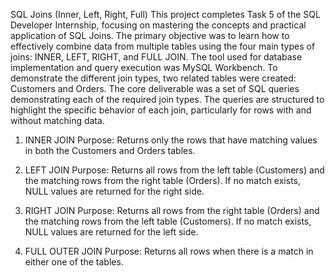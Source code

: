 SQL Joins (Inner, Left, Right, Full)
This project completes Task 5 of the SQL Developer Internship, focusing on mastering the concepts and practical application of SQL Joins. The primary objective was to learn how to effectively combine data from multiple tables using the four main types of joins: INNER, LEFT, RIGHT, and FULL JOIN.
The tool used for database implementation and query execution was MySQL Workbench.
To demonstrate the different join types, two related tables were created: Customers and Orders.
The core deliverable was a set of SQL queries demonstrating each of the required join types. The queries are structured to highlight the specific behavior of each join, particularly for rows with and without matching data.

1. INNER JOIN
Purpose: Returns only the rows that have matching values in both the Customers and Orders tables.

2. LEFT JOIN
Purpose: Returns all rows from the left table (Customers) and the matching rows from the right table (Orders). If no match exists, NULL values are returned for the right side.

3. RIGHT JOIN
Purpose: Returns all rows from the right table (Orders) and the matching rows from the left table (Customers). If no match exists, NULL values are returned for the left side.

4. FULL OUTER JOIN
Purpose: Returns all rows when there is a match in either one of the tables.
